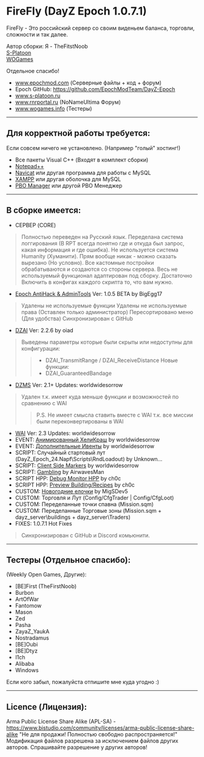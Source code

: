 **FireFly (DayZ Epoch 1.0.7.1)**
================

FireFly - Это российский сервер со своим виденьем баланса, торговли, сложности и так далее.

Автор сборки: Я - TheFitstNoob  
[S-Platoon](http://s-platoon.ru/profile/923-thefirstnoob/)  
[WOGames](https://wogames.info/profile/7905-first/)    

Отдельное спасибо!  
* www.epochmod.com (Серверные файлы + код + форум)
* Epoch GitHub: https://github.com/EpochModTeam/DayZ-Epoch
* www.s-platoon.ru
* www.rnrportal.ru (NoNameUltima Форум)
* www.wogames.info (Тестеры)

--------------------------
Для корректной работы требуется:
--------------------------
Если совсем ничего не установлено. (Например "голый" хостинг!)

* Все пакеты Visual C++ (Входят в комплект сборки)
* [Notepad++](http://www.notepad-plus-plus.org/download/)
* [Navicat](http://www.yadi.sk/d/YloWgCGM60FL2) или другая программа для работы с MySQL
* [XAMPP](http://www.apachefriends.org/download.html) или другая оболочка для MySQL
* [PBO Manager](http://rnrportal.ru/files/other/arma2/pbo_manager_v14.zip) или другой PBO Менеджер

--------------------------
В сборке имеется:
--------------------------

* СЕРВЕР (CORE)
> Полностью переведен на Русский язык.
> Переделана система логгирования (В RPT всегда понятно где и откуда был запрос, какая информация и где ошибка).
> Не используется система Humanity (Хуманити). Прям вообще никак - можно сказать вырезано (Но условно).
> Все кастомные постройки обрабатываются и создаются со стороны сервера.
> Весь не используемый функционал адаптирован под сборку. Достаточно Включить в конфигах каждого скрипта то, что вам нужно.

* [Epoch AntiHack & AdminTools](https://github.com/BigEgg17/Epoch-Antihack-Admin-Tools) Ver: 1.0.5 BETA by BigEgg17
> Удалены не используемые функции
> Удалены не используемые права (Оставлен только администратор)
> Пересортировано меню (Для удобства)
> Синхронизирован с GitHub
* [DZAI](https://github.com/oiad/DZAI) Ver: 2.2.6 by oiad
> Выведены параметры которые были скрыты или недоступны для конфигурации:
>> * DZAI_TransmitRange / DZAI_ReceiveDistance
> Новые функции:
>> * DZAI_GuaranteedBandage
* [DZMS](https://github.com/worldwidesorrow/DZMS-DayZMissionSystem) Ver: 2.1+ Updates: worldwidesorrow
> Удален т.к. имеет куда меньше функции и возможностей по сравнению с WAI
>> P.S. Не имеет смысла ставить вместе с WAI т.к. все миссии были переконвертированы в WAI
* [WAI](https://github.com/worldwidesorrow/WICKED-AI) Ver: 2.3 Updates: worldwidesorrow
* EVENT: [Анимированный ХелиКраш](https://github.com/worldwidesorrow/Animated-Crash-Spawner) by worldwidesorrow
* EVENT: [Дополнительные Ивенты](https://github.com/worldwidesorrow/Epoch-Server-Events) by worldwidesorrow
* SCRIPT: Случайный стартовый лут (DayZ_Epoch_24.Napf\Scripts\RndLoadout) by Unknown...
* SCRIPT: [Client Side Markers](https://github.com/worldwidesorrow/Client-Side-Marker-Manager/) by worldwidesorrow
* SCRIPT: [Gambling](https://github.com/AirwavesMan/O9-Gambling-Script) by AirwavesMan
* SCRIPT HPP: [Debug Monitor HPP](https://github.com/ch0c/debug-monitor-display) by ch0c
* SCRIPT HPP: [Preview Building/Recipes](https://github.com/ch0c/epoch-recipes) by ch0c
* CUSTOM: [Новогодние елочки](https://github.com/MigSDev5/chrismasTree) by MigSDev5
* CUSTOM: Торговля и Лут (Config/CfgTrader | Config/CfgLoot)
* CUSTOM: Переделанные точки спавна (Mission.sqm)
* CUSTOM: Переделанные Торговые зоны (Mission.sqm + dayz_server\buildings + dayz_server\Traders)
* FIXES: 1.0.7.1 Hot Fixes
> Синхронизирован с GitHub и Discord комьюнити.

--------------------------
Тестеры (Отдельное спасибо):
--------------------------
(Weekly Open Games, Другие):  
* [BE]First (TheFirstNoob)
* Burbon
* ArtOfWar
* Fantomow
* Mason
* Zed
* Pasha
* ZayaZ_YaukA
* Nostradamus
* [BE]Oubi
* [BE]Dtyz
* I1ch
* Alibaba
* Windows

Если кого забыл, пожалуйста отпишите мне куда угодно :)

--------------------------
Licence (Лицензия):
--------------------------
Arma Public License Share Alike (APL-SA) - https://www.bistudio.com/community/licenses/arma-public-license-share-alike
"Не для продажи! Полностью свободно распространяется!"
Модификация файлов разрешена за исключением файлов других авторов.
Спрашивайте разрешение у других авторов!

